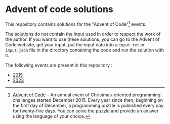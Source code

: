 # Advent of code solutions

This repository contains solutions for the "Advent of Code"[^aoc] events.

The solutions do not contain the input used in order to respect the work of the author. If you want to use these solutions, you can go to the Advent of Code website, get your input, put the input data into a `input.txt` or `input.json` file in the directory containing the code and run the solution with it.

The following events are present in this repository :
* [2015](./2015/README.md)
* [2023](./2023/README.md)

[^aoc]:
    [Advent of Code][aoc] – An annual event of Christmas-oriented programming challenges started December 2015.
    Every year since then, beginning on the first day of December, a programming puzzle is published every day for twenty-five days.
    You can solve the puzzle and provide an answer using the language of your choice.

[aoc]: https://adventofcode.com/about
